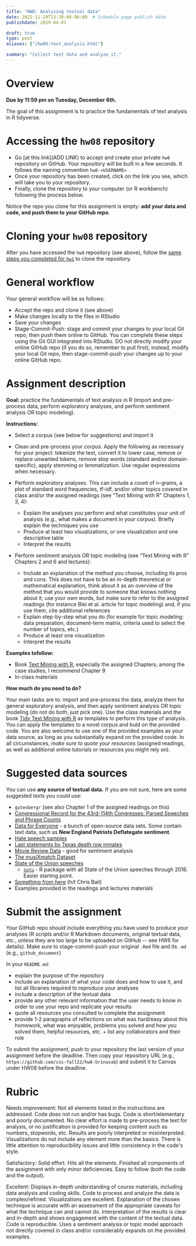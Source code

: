 ```yaml
---
title: "HW8: Analyzing textual data"
date: 2022-11-29T13:30:00-06:00  # Schedule page publish date
publishdate: 2019-04-01

draft: true
type: post
aliases: ["/hw09-text_analysis.html"]

summary: "Collect text data and analyze it."
---
```




# Overview

**Due by 11:59 pm on Tuesday, December 6th.**

The goal of this assignment is to practice the fundamentals of text analysis in R tidyverse.


# Accessing the `hw08` repository

* Go [at this link](ADD LINK) to accept and create your private `hw8` repository on GitHub. Your repository will be built in a few seconds. It follows the naming convention `hw8-<USERNAME>`  
* Once your repository has been created, click on the link you see, which will take you to your repository. 
* Finally, clone the repository to your computer (or R workbench) following the process below.

Notice the repo you clone for this assignment is empty: **add your data and code, and push them to your GitHub repo**.


# Cloning your `hw08` repository

After you have accessed the `hw8` repository (see above), follow the [same steps you completed for `hw1`](/homework/edit-readme/) to clone the repository.


# General workflow

Your general workflow will be as follows:

* Accept the repo and clone it (see above)
* Make changes locally to the files in RStudio
* Save your changes
* Stage-Commit-Push: stage and commit your changes to your local Git repo; then push them online to GitHub. You can complete these steps using the Git GUI integrated into RStudio. DO not directly modify your online GitHub repo (if you do so, remember to pull first); instead, modify your local Git repo, then stage-commit-push your changes up to your online GitHub repo. 


# Assignment description

**Goal:** practice the fundamentals of text analysis in R (import and pre-process data, perform exploratory analyses, and perform sentiment analysis OR topic modeling).

**Instructions:**
* Select a corpus (see below for suggestions) and import it

* Clean and pre-process your corpus. Apply the following as necessary for your project: tokenize the text, convert it to lower case, remove or replace unwanted tokens, remove stop words (standard and/or domain-specific), apply stemming or lemmatization. Use regular expressions when necessary. 

* Perform exploratory analyses. This can include a count of n-grams, a plot of standard word frequencies, tf-idf, and/or other topics covered in class and/or the assigned readings (see “Text Mining with R” Chapters 1, 3, 4):
    * Explain the analyses you perform and what constitutes your unit of analysis (e.g., what makes a document in your corpus). Briefly explain the techniques you use
    * Produce at least two visualizations, or one visualization and one descriptive table
    * Interpret the results

* Perform sentiment analysis OR topic modeling (see “Text Mining with R” Chapters 2 and 6 and lectures):
  * Include an explanation of the method you choose, including its pros and cons. This does not have to be an in-depth theoretical or mathematical explanation, think about it as an overview of the method that you would provide to someone that knows nothing about it; use your own words, but make sure to refer to the assigned readings (for instance Blei et al. article for topic modeling) and, if you use them, cite additional references
  * Explain step-by-step what you do (for example for topic modeling: data preparation, document-term matrix, criteria used to select the number of topics, etc.)
  * Produce at least one visualization
  * Interpret the results

**Examples tofollow:**
* Book [Text Mining with R](https://www.tidytextmining.com/index.html), especially the assigned Chapters; among the case studies, I recommend Chapter 9
* In-class materials 

**How much do you need to do?**

Your main tasks are to: import and pre-process the data, analyze them for general exploratory analysis, and then apply sentiment analysis OR topic modeling (do not do both, just pick one). Use the class materials and the book [Tidy Text Mining with R](http://tidytextmining.com/) as templates to perform this type of analysis. You can apply the templates to a novel corpus and buld on the provided code. You are also welcome to use one of the provided examples as your data source, as long as you substantially expand on the provided code. In all circumstances, *make sure to quote your resources* (assigned readings, as well as additional online tutorials or resources you might rely on).


# Suggested data sources

You can use **any source of textual data.** If you are not sure, here are some suggested texts you could use:

* `gutenbergr` (see also Chapter 1 of the assigned readings on this)
* [Congressional Record for the 43rd-114th Congresses: Parsed Speeches and Phrase Counts](https://data.stanford.edu/congress_text)
* [Data for Everyone](https://www.figure-eight.com/data-for-everyone/) - a bunch of open-source data sets. Some contain text data, such as **New England Patriots Deflategate sentiment**.
* [Hate speech samples](https://github.com/t-davidson/hate-speech-and-offensive-language)
* [Last statements by Texas death row inmates](https://www.kaggle.com/mykhe1097/last-words-of-death-row-inmates)
* [Movie Review Data](http://www.cs.cornell.edu/people/pabo/movie-review-data/) - good for sentiment analysis
* [The musiXmatch Dataset](http://millionsongdataset.com/musixmatch/)
* [State of the Union speeches](http://www.presidency.ucsb.edu/sou.php)
    * [`sotu`](https://github.com/statsmaths/sotu) - R package with all State of the Union speeches through 2016. Easier starting point.
* [Something from here](https://docs.google.com/spreadsheets/d/1I7cvuCBQxosQK2evTcdL3qtglaEPc0WFEs6rZMx-xiE/edit#gid=0) (h/t Chris Bail)
* Examples provided in the readings and lectures materials


# Submit the assignment

Your GitHub repo should include everything you have used to produce your analyses (R scripts and/or R Markdown documents, original textual data, etc., unless they are too large to be uploaded on GitHub -- see HW6 for details). Make sure to stage-commit-push your original `.Rmd` file and its `.md` (e.g., `github_document`)

In your `README.md`:
* explain the purpose of the repository
* include an explanation of what your code does and how to use it, and list all libraries required to reproduce your analyses 
* include a description of the textual data
* provide any other relevant information that the user needs to know in order to use your repo and replicate your results 
* quote all resources you consulted to complete the assignment
* provide 1-2 paragraphs of reflections on what was hard/easy about this homework, what was enjoyable, problems you solved and how you solved them, helpful resources, etc. + list any collaborators and their role

To submit the assignment, push to your repository the last version of your assignment before the deadline. Then copy your repository URL (e.g., `https://github.com/css-fall22/hw8-brinasab`) and submit it to Canvas under HW08 before the deadline.


# Rubric

Needs improvement: Not all elements listed in the instructions are addressed. Code does not run and/or has bugs. Code is short/elementary and poorly documented. No clear effort is made to pre-process the text for analysis, or no justification is provided for keeping content such as numbers, stopwords, etc. Results are poorly interpreted or misinterpreted. Visualizations do not include any element more than the basics. There is little attention to reproducibility issues and little consistency in the code's style.

Satisfactory: Solid effort. Hits all the elements. Finished all components of the assignment with only minor deficiencies. Easy to follow (both the code and the output). 

Excellent: Displays in-depth understanding of course materials, including data analysis and coding skills. Code to process and analyze the data is complex/refined. Visualizations are excellent. Explanation of the chosen technique is accurate with an assessment of the appropriate caveats for what the technique can and cannot do. Interpretation of the results is clear and in-depth and shows engagement with the content of the textual data. Code is reproducible. Uses a sentiment analysis or topic model approach not directly covered in class and/or considerably expands on the provided examples.
